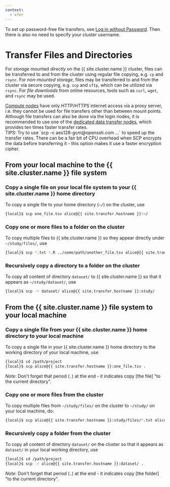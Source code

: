 ```yaml
---
context:
  - xfer
---
```


<div class="alert alert-info" role="alert" markdown="1">
To set up password-free file transfers, see <a href="{{ '/howto/log-in-without-pwd.html' | relative_url }}">Log in without Password</a>.  Then there is also no need to specify your cluster username.
</div>


# Transfer Files and Directories

For _storage_ mounted _directly_ on the {{ site.cluster.name }} cluster, files can be transferred to and from the cluster using regular file copying, e.g. `cp` and `rsync`.
For _non-mounted storage_, files may be transferred to and from the cluster via secure copying, e.g. `scp` and `sftp`, which can be utilized via `rsync`.
For _file downloads_ from online resources, tools such as `curl`, `wget`, and `rsync` may be used.

<div class="alert alert-warning" role="alert" markdown="1">
<a href="{{ '/about/specs.html#compute-nodes' | relative_url }}">Compute nodes</a> have only HTTP/HTTPS internet access via a proxy server, i.e. they cannot be used for file transfers other than between mount points.
Although file transfers can also be done via the login nodes, it is recommended to use one of the <a href="{{ '/about/specs.html#data-transfer-nodes' | relative_url }}">dedicated data transfer nodes</a>, which provides ten times faster transfer rates.
</div>


<div class="alert alert-info" role="alert" markdown="1">
TIPS: Try to use `scp -c aes128-gcm@openssh.com ...` to speed up the transfer rates.  There can be a fair bit of CPU overhead when SCP encrypts the data before transferring it - this option makes it use a faster encryption cipher.
</div>



## <span class="glyphicon glyphicon-upload"></span> From your local machine to the {{ site.cluster.name }} file system

### Copy a single file on your local file system to your {{ site.cluster.name }} home directory

To copy a single file to your home directory (`~/`) on the cluster, use
```sh
{local}$ scp one_file.tsv alice@{{ site.transfer.hostname }}:~/
```


### Copy one or more files to a folder on the cluster

To copy multiple files to {{ site.cluster.name }} so they appear directly under `~/study/files/`, use
```sh
{local}$ scp *.txt *.R ../some/path/another_file.tsv alice@{{ site.transfer.hostname }}:study/files/
```

### Recursively copy a directory to a folder on the cluster

To copy all content of directory `dataset/` to {{ site.cluster.name }} so that it appears as `~/study/dataset/`, use
```sh
{local}$ scp -r dataset/ alice@{{ site.transfer.hostname }}:study/
```



## <span class="glyphicon glyphicon-download"></span> From the {{ site.cluster.name }} file system to your local machine

### Copy a single file from your {{ site.cluster.name }} home directory to your local machine

To copy a single file in your  {{ site.cluster.name }} home directory to the working directory of your local machine, use
```sh
{local}$ cd /path/project
{local}$ scp alice@{{ site.transfer.hostname }}:one_file.tsv .
```

_Note_: Don't forget that period (`.`) at the end - it indicates copy [the file] "to the current directory".


### Copy one or more files from the cluster

To copy multiple files from `~/study/files/` on the cluster to `~/study/` on your local machine, do:
```sh
{local}$ scp alice@{{ site.transfer.hostname }}:study/files/*.txt alice@{{ site.transfer.hostname }}:study/files/*.R ~/study/
```

### Recursively copy a folder from the cluster

To copy all content of directory `dataset/` on the cluster so that it appears as `dataset/` in your local working directory, use
```sh
{local}$ cd /path/project
{local}$ scp -r alice@{{ site.transfer.hostname }}:dataset/ .
```

_Note_: Don't forget that period (`.`) at the end - it indicates copy [the folder] "to the current directory".

